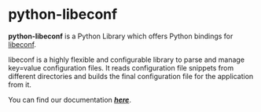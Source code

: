 # python-libeconf

**python-libeconf** is a Python Library which offers Python bindings for
[libeconf](https://github.com/openSUSE/libeconf/).

libeconf is a highly flexible and configurable library to parse and manage key=value configuration files.
It reads configuration file snippets from different directories and builds the final configuration file for
the application from it.

You can find our documentation ***[here](https://tiltingpenguin.github.io/python-libeconf/index.html)***.
